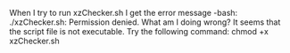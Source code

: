 When I try to run xzChecker.sh I get the error message -bash: ./xzChecker.sh: Permission denied. What am I doing wrong?
  It seems that the script file is not executable. Try the following command: 
  chmod +x xzChecker.sh
